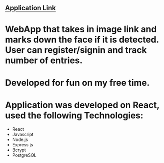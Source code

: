 ## [Application Link](https://super-face-recognition.herokuapp.com/)


# WebApp that takes in image link and marks down the face if it is detected. User can register/signin and track number of entries.
# Developed for fun on my free time. 
# Application was developed on React, used the following Technologies:

* React
* Javascript
* Node.js
* Express.js
* Bcrypt
* PostgreSQL

